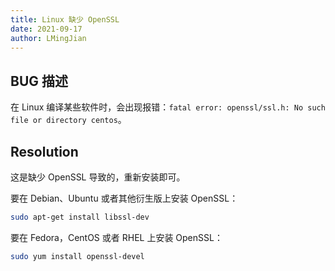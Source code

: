 ```yaml
---
title: Linux 缺少 OpenSSL
date: 2021-09-17
author: LMingJian
---
```


## BUG 描述

在 Linux 编译某些软件时，会出现报错：`fatal error: openssl/ssl.h: No such file or directory centos`。

## Resolution

这是缺少 OpenSSL 导致的，重新安装即可。

要在 Debian、Ubuntu 或者其他衍生版上安装 OpenSSL：

```bash
sudo apt-get install libssl-dev
```

要在 Fedora，CentOS 或者 RHEL 上安装 OpenSSL：

```bash
sudo yum install openssl-devel
```
